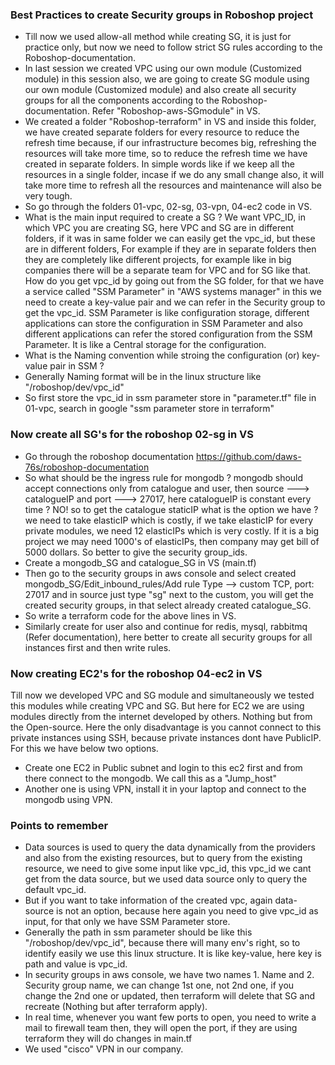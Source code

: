 ### Best Practices to create Security groups in Roboshop project
- Till now we used allow-all method while creating SG, it is just for practice only, but now we need to follow
  strict SG rules according to the Roboshop-documentation.
- In last session we created VPC using our own module (Customized module) in this session also, we are going
  to create SG module using our own module (Customized module) and also create all security groups for all the
  components according to the Roboshop-documentation. Refer "Roboshop-aws-SGmodule" in VS.
- We created a folder "Roboshop-terraform" in VS and inside this folder, we have created separate folders 
  for every resource to reduce the refresh time because, if our infrastructure becomes big, refreshing the 
  resources will take more time, so to reduce the refresh time we have created in separate folders. In simple
  words like if we keep all the resources in a single folder, incase if we do any small change also, it will
  take more time to refresh all the resources and maintenance will also be very tough.
- So go through the folders 01-vpc, 02-sg, 03-vpn, 04-ec2 code in VS.
- What is the main input required to create a SG ? We want VPC_ID, in which VPC you are creating SG, here VPC
  and SG are in different folders, if it was in same folder we can easily get the vpc_id, but these are in
  different folders, For example if they are in separate folders then they are completely like different
  projects, for example like in big companies there will be a separate team for VPC and for SG like that. How
  do you get vpc_id by going out from the SG folder, for that we have a service called "SSM Parameter" in "AWS
  systems manager" in this we need to create a key-value pair and we can refer in the Security group to get
  the vpc_id. SSM Parameter is like configuration storage, different applications can store the configuration
  in SSM Parameter and also different applications can refer the stored configuration from the SSM Parameter.
  It is like a Central storage for the configuration.
- What is the Naming convention while stroing the configuration (or) key-value pair in SSM ?
- Generally Naming format will be in the linux structure like "/roboshop/dev/vpc_id"
- So first store the vpc_id in ssm parameter store in "parameter.tf" file in 01-vpc, search in google "ssm
  parameter store in terraform"

### Now create all SG's for the roboshop 02-sg in VS
- Go through the roboshop documentation https://github.com/daws-76s/roboshop-documentation
- So what should be the ingress rule for mongodb ? mongodb should accept connections only from catalogue and
  user, then source ---> catalogueIP and port ---> 27017, here catalogueIP is constant every time ? NO! so
  to get the catalogue staticIP what is the option we have ? we need to take elasticIP which is costly, if
  we take elasticIP for every private modules, we need 12 elasticIPs which is very costly. If it is a big
  project we may need 1000's of elasticIPs, then company may get bill of 5000 dollars. So better to give the
  security group_ids.
- Create a mongodb_SG and catalogue_SG in VS (main.tf)
- Then go to the security groups in aws console and select created mongodb_SG/Edit_inbound_rules/Add rule
  Type --> custom TCP, port: 27017 and in source just type "sg" next to the custom, you will get the created
  security groups, in that select already created catalogue_SG.
- So write a terraform code for the above lines in VS.
- Similarly create for user also and continue for redis, mysql, rabbitmq (Refer documentation), here better
  to create all security groups for all instances first and then write rules.

### Now creating EC2's for the roboshop 04-ec2 in VS
Till now we developed VPC and SG module and simultaneously we tested this modules while creating VPC and SG. But here for EC2 we are using modules directly from the internet developed by others. Nothing but from the Open-source. Here the only disadvantage is you cannot connect to this private instances using SSH, because private instances dont have PublicIP. For this we have below two options.
- Create one EC2 in Public subnet and login to this ec2 first and from there connect to the mongodb. We call
  this as a "Jump_host"
- Another one is using VPN, install it in your laptop and connect to the mongodb using VPN.

### Points to remember
- Data sources is used to query the data dynamically from the providers and also from the existing resources,
  but to query from the existing resource, we need to give some input like vpc_id, this vpc_id we cant get 
  from the data source, but we used data source only to query the default vpc_id.
- But if you want to take information of the created vpc, again data-source is not an option, because here
  again you need to give vpc_id as input, for that only we have SSM Parameter store.
- Generally the path in ssm parameter should be like this "/roboshop/dev/vpc_id", because there will many
  env's right, so to identify easily we use this linux structure. It is like key-value, here key is path and
  value is vpc_id.
- In security groups in aws console, we have two names 1. Name and 2. Security group name, we can change 1st
  one, not 2nd one, if you change the 2nd one or updated, then terraform will delete that SG and recreate
  (Nothing but after terraform apply).
- In real time, whenever you want few ports to open, you need to write a mail to firewall team then, they will
  open the port, if they are using terraform they will do changes in main.tf
- We used "cisco" VPN in our company.
